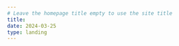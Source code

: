 ```yaml
---
# Leave the homepage title empty to use the site title
title:
date: 2024-03-25
type: landing
---
```


<link rel="stylesheet" href="https://unpkg.com/leaflet@1.7.1/dist/leaflet.css" />
<script src="https://unpkg.com/leaflet@1.7.1/dist/leaflet.js"></script>

<div id="map" style="height: 400px;"></div>
<script>
  var map = L.map('map').setView([35.847069, 127.129879], 15);
  L.tileLayer('https://{s}.tile.openstreetmap.org/{z}/{x}/{y}.png', {
    attribution: '© OpenStreetMap contributors'
  }).addTo(map);
  
  var marker = L.marker([35.847069, 127.129879]).addTo(map)
    .bindPopup('Location marker').openPopup();
</script>
